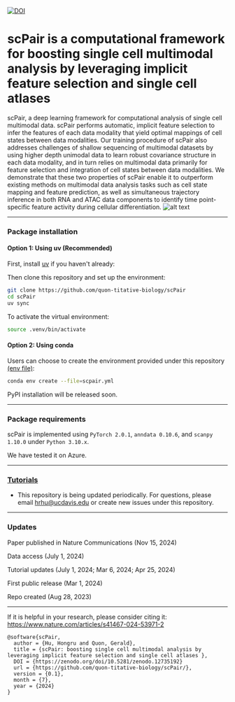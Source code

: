 [![DOI](https://zenodo.org/badge/684201494.svg)](https://zenodo.org/doi/10.5281/zenodo.12735192)

# scPair is a computational framework for boosting single cell multimodal analysis by leveraging implicit feature selection and single cell atlases 

scPair, a deep learning framework for computational analysis of single cell multimodal data. scPair performs automatic, implicit feature selection to infer the features of each data modality that yield optimal mappings of cell states between data modalities. Our training procedure of scPair also addresses challenges of shallow sequencing of multimodal datasets by using higher depth unimodal data to learn robust covariance structure in each data modality, and in turn relies on multimodal data primarily for feature selection and integration of cell states between data modalities. We demonstrate that these two properties of scPair enable it to outperform existing methods on multimodal data analysis tasks such as cell state mapping and feature prediction, as well as simultaneous trajectory inference in both RNA and ATAC data components to identify time point-specific feature activity during cellular differentiation.
![alt text](https://github.com/quon-titative-biology/scPair/blob/main/img/scPair_Fig_1.png)


---
### Package installation

#### Option 1: Using uv (Recommended)
First, install [uv](https://docs.astral.sh/uv/getting-started/installation/) if you haven't already:

Then clone this repository and set up the environment:
```bash
git clone https://github.com/quon-titative-biology/scPair
cd scPair
uv sync
```

To activate the virtual environment:
```bash
source .venv/bin/activate
```

#### Option 2: Using conda
Users can choose to create the environment provided under this repository [(env file)](https://github.com/quon-titative-biology/scPair/blob/main/scpair.yml):
```bash
conda env create --file=scpair.yml
```

PyPI installation will be released soon.

---
### Package requirements
scPair is implemented using `PyTorch 2.0.1`, `anndata 0.10.6`, and `scanpy 1.10.0` under `Python 3.10.x`. 

We have tested it on Azure.

---
### [Tutorials](https://github.com/quon-titative-biology/scPair/blob/main/tutorials/README.md)

* This repository is being updated periodically. For questions, please email hrhu@ucdavis.edu or create new issues under this repository.

---
### Updates
Paper published in Nature Communications (Nov 15, 2024)

Data access (July 1, 2024)

Tutorial updates (July 1, 2024; Mar 6, 2024; Apr 25, 2024)

First public release (Mar 1, 2024)

Repo created (Aug 28, 2023)

---

If it is helpful in your research, please consider citing it:
https://www.nature.com/articles/s41467-024-53971-2

```
@software{scPair,
  author = {Hu, Hongru and Quon, Gerald},
  title = {scPair: boosting single cell multimodal analysis by leveraging implicit feature selection and single cell atlases },
  DOI = {https://zenodo.org/doi/10.5281/zenodo.12735192}
  url = {https://github.com/quon-titative-biology/scPair/},
  version = {0.1},
  month = {7},
  year = {2024}
}
```
